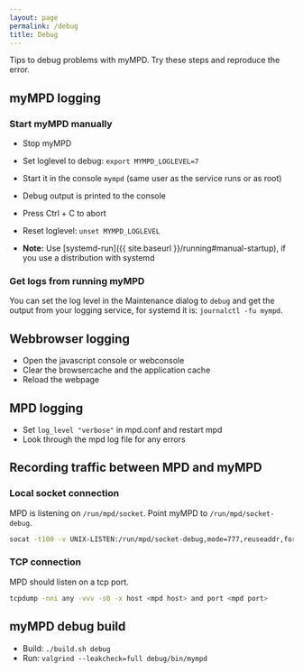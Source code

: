 ```yaml
---
layout: page
permalink: /debug
title: Debug
---
```


Tips to debug problems with myMPD. Try these steps and reproduce the error.

## myMPD logging

### Start myMPD manually

- Stop myMPD
- Set loglevel to debug: `export MYMPD_LOGLEVEL=7`
- Start it in the console `mympd` (same user as the service runs or as root)
- Debug output is printed to the console
- Press Ctrl + C to abort
- Reset loglevel: `unset MYMPD_LOGLEVEL`

- **Note:** Use [systemd-run]({{ site.baseurl }}/running#manual-startup), if you use a distribution with systemd

### Get logs from running myMPD

You can set the log level in the Maintenance dialog to `debug` and get the output from your logging service, for systemd it is: `journalctl -fu mympd`.

## Webbrowser logging

- Open the javascript console or webconsole
- Clear the browsercache and the application cache
- Reload the webpage

## MPD logging

- Set `log_level "verbose"` in mpd.conf and restart mpd
- Look through the mpd log file for any errors

## Recording traffic between MPD and myMPD

### Local socket connection

MPD is listening on `/run/mpd/socket`. Point myMPD to `/run/mpd/socket-debug`.

```sh
socat -t100 -v UNIX-LISTEN:/run/mpd/socket-debug,mode=777,reuseaddr,fork UNIX-CONNECT:/run/mpd/socket
```

### TCP connection

MPD should listen on a tcp port.

```sh
tcpdump -nni any -vvv -s0 -x host <mpd host> and port <mpd port>
```

## myMPD debug build

- Build: `./build.sh debug`
- Run: `valgrind --leakcheck=full debug/bin/mympd`
